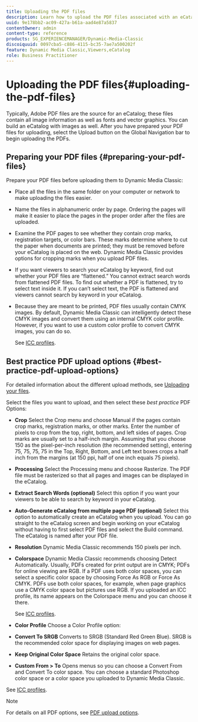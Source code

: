 ```yaml
---
title: Uploading the PDF files
description: Learn how to upload the PDF files associated with an eCatalog.
uuid: 9e178bb2-ac09-427a-b61a-aad4e87a5837
contentOwner: admin
content-type: reference
products: SG_EXPERIENCEMANAGER/Dynamic-Media-Classic
discoiquuid: 0097cba5-c886-4115-bc35-7ae7a500202f
feature: Dynamic Media Classic,Viewers,eCatalog
role: Business Practitioner
---
```


# Uploading the PDF files{#uploading-the-pdf-files}

Typically, Adobe PDF files are the source for an eCatalog; these files contain all image information as well as fonts and vector graphics. You can build an eCatalog with images as well. After you have prepared your PDF files for uploading, select the Upload button on the Global Navigation bar to begin uploading the PDFs.

## Preparing your PDF files {#preparing-your-pdf-files}

Prepare your PDF files before uploading them to Dynamic Media Classic:

* Place all the files in the same folder on your computer or network to make uploading the files easier.
* Name the files in alphanumeric order by page. Ordering the pages will make it easier to place the pages in the proper order after the files are uploaded.
* Examine the PDF pages to see whether they contain crop marks, registration targets, or color bars. These marks determine where to cut the paper when documents are printed; they must be removed before your eCatalog is placed on the web. Dynamic Media Classic provides options for cropping marks when you upload PDF files.
* If you want viewers to search your eCatalog by keyword, find out whether your PDF files are “flattened.” You cannot extract search words from flattened PDF files. To find out whether a PDF is flattened, try to select text inside it. If you can’t select text, the PDF is flattened and viewers cannot search by keyword in your eCatalog. 
* Because they are meant to be printed, PDF files usually contain CMYK images. By default, Dynamic Media Classic can intelligently detect these CMYK images and convert them using an internal CMYK color profile. However, if you want to use a custom color profile to convert CMYK images, you can do so.

  See [ICC profiles](icc-profiles.md#icc_profiles).

## Best practice PDF upload options {#best-practice-pdf-upload-options}

For detailed information about the different upload methods, see [Uploading your files](uploading-files.md#uploading_your_files).

Select the files you want to upload, and then select these *best practice* PDF Options:

* **Crop**
Select the Crop menu and choose Manual if the pages contain crop marks, registration marks, or other marks. Enter the number of pixels to crop from the top, right, bottom, and left sides of pages. Crop marks are usually set to a half-inch margin. Assuming that you choose 150 as the pixel-per-inch resolution (the recommended setting), entering 75, 75, 75, 75 in the Top, Right, Bottom, and Left text boxes crops a half inch from the margins (at 150 ppi, half of one inch equals 75 pixels).

* **Processing**
Select the Processing menu and choose Rasterize. The PDF file must be rasterized so that all pages and images can be displayed in the eCatalog.

* **Extract Search Words (optional)**
Select this option if you want your viewers to be able to search by keyword in your eCatalog.

* **Auto-Generate eCatalog from multiple page PDF (optional)**
Select this option to automatically create an eCatalog when you upload. You can go straight to the eCatalog screen and begin working on your eCatalog without having to first select PDF files and select the Build command. The eCatalog is named after your PDF file.

* **Resolution**
Dynamic Media Classic recommends 150 pixels per inch.

* **Colorspace**
Dynamic Media Classic recommends choosing Detect Automatically. Usually, PDFs created for print output are in CMYK; PDFs for online viewing are RGB. If a PDF uses both color spaces, you can select a specific color space by choosing Force As RGB or Force As CMYK. PDFs use both color spaces, for example, when page graphics use a CMYK color space but pictures use RGB. If you uploaded an ICC profile, its name appears on the Colorspace menu and you can choose it there.

    See [ICC profiles](icc-profiles.md#icc_profiles).

* **Color Profile**
Choose a Color Profile option:

* **Convert&#xA;To SRGB**
Converts to SRGB (Standard Red Green Blue). SRGB is the recommended color space for displaying images on web pages.

* **Keep Original Color Space**
Retains the original color space.

* **Custom From > To**
Opens menus so you can choose a Convert From and Convert To color space. You can choose a standard Photoshop color space or a color space you uploaded to Dynamic Media Classic.

See [ICC profiles](icc-profiles.md#icc_profiles).

>[!NOTE]
>
>For details on all PDF options, see [PDF upload options](pdfs.md#pdf_upload_options).

